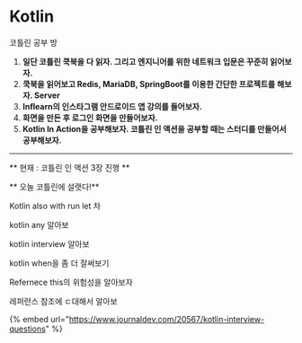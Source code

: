 # Kotlin

코틀린 공부 방

1. **일단 코틀린 쿡북을 다 읽자. 그리고 엔지니어를 위한 네트워크 입문은 꾸준히 읽어보자.**
2. **쿡북을 읽어보고 Redis, MariaDB, SpringBoot를 이용한 간단한 프로젝트를 해보자. Server**
3. **Inflearn의 인스타그램 안드로이드 앱 강의를 들어보자.**
4. **화면을 만든 후 로그인 화면을 만들어보자.**
5. **Kotlin In Action을 공부해보자. 코틀린 인 액션을 공부할 때는 스터디를 만들어서 공부해보자.**

****

** 현재 : 코틀린 인 액션 3장 진행  **

** 오늘 코틀린에 설랫다!**

Kotlin also with run let 차

kotlin any 알아보

kotlin interview 알아보

&#x20;kotlin when을 좀 더 잘써보기

Refernece this의 위험성을 알아보자

레퍼런스 참조에 ㄷ대해서 알아보



{% embed url="https://www.journaldev.com/20567/kotlin-interview-questions" %}

